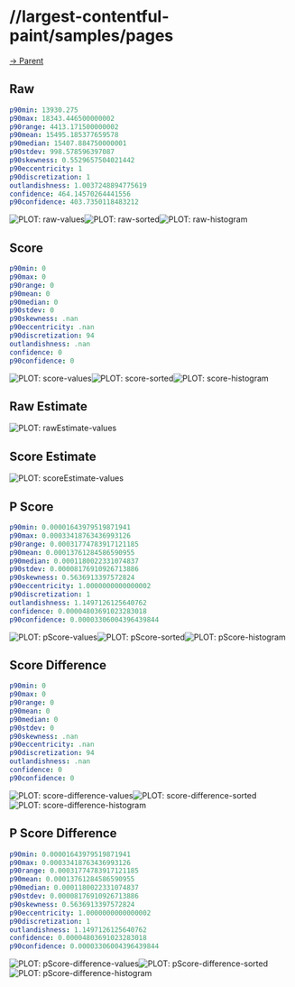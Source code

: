
# //largest-contentful-paint/samples/pages

[→ Parent](../..)


## Raw


```yaml
p90min: 13930.275
p90max: 18343.446500000002
p90range: 4413.171500000002
p90mean: 15495.185377659578
p90median: 15407.884750000001
p90stdev: 998.578596397087
p90skewness: 0.5529657504021442
p90eccentricity: 1
p90discretization: 1
outlandishness: 1.0037248894775619
confidence: 464.14570264441556
p90confidence: 403.7350118483212

```

![PLOT: raw-values](./raw/values.svg)![PLOT: raw-sorted](./raw/sorted.svg)![PLOT: raw-histogram](./raw/histogram.svg)
## Score


```yaml
p90min: 0
p90max: 0
p90range: 0
p90mean: 0
p90median: 0
p90stdev: 0
p90skewness: .nan
p90eccentricity: .nan
p90discretization: 94
outlandishness: .nan
confidence: 0
p90confidence: 0

```

![PLOT: score-values](./score/values.svg)![PLOT: score-sorted](./score/sorted.svg)![PLOT: score-histogram](./score/histogram.svg)
## Raw Estimate

![PLOT: rawEstimate-values](./rawEstimate/values.svg)
## Score Estimate

![PLOT: scoreEstimate-values](./scoreEstimate/values.svg)
## P Score


```yaml
p90min: 0.00001643979519871941
p90max: 0.00033418763436993126
p90range: 0.00031774783917121185
p90mean: 0.00013761284586590955
p90median: 0.0001180022331074837
p90stdev: 0.00008176910926713886
p90skewness: 0.5636913397572824
p90eccentricity: 1.0000000000000002
p90discretization: 1
outlandishness: 1.1497126125640762
confidence: 0.00004803691023283018
p90confidence: 0.00003306004396439844

```

![PLOT: pScore-values](./pScore/values.svg)![PLOT: pScore-sorted](./pScore/sorted.svg)![PLOT: pScore-histogram](./pScore/histogram.svg)
## Score Difference


```yaml
p90min: 0
p90max: 0
p90range: 0
p90mean: 0
p90median: 0
p90stdev: 0
p90skewness: .nan
p90eccentricity: .nan
p90discretization: 94
outlandishness: .nan
confidence: 0
p90confidence: 0

```

![PLOT: score-difference-values](./score-difference/values.svg)![PLOT: score-difference-sorted](./score-difference/sorted.svg)![PLOT: score-difference-histogram](./score-difference/histogram.svg)
## P Score Difference


```yaml
p90min: 0.00001643979519871941
p90max: 0.00033418763436993126
p90range: 0.00031774783917121185
p90mean: 0.00013761284586590955
p90median: 0.0001180022331074837
p90stdev: 0.00008176910926713886
p90skewness: 0.5636913397572824
p90eccentricity: 1.0000000000000002
p90discretization: 1
outlandishness: 1.1497126125640762
confidence: 0.00004803691023283018
p90confidence: 0.00003306004396439844

```

![PLOT: pScore-difference-values](./pScore-difference/values.svg)![PLOT: pScore-difference-sorted](./pScore-difference/sorted.svg)![PLOT: pScore-difference-histogram](./pScore-difference/histogram.svg)